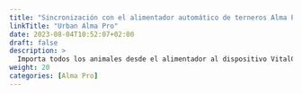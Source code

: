 ```yaml
---
title: "Sincronización con el alimentador automático de terneros Alma Pro"
linkTitle: "Urban Alma Pro"
date: 2023-08-04T10:52:07+02:00
draft: false
description: >
  Importa todos los animales desde el alimentador al dispositivo VitalControl y transfiere las temperaturas registradas, pesos y evaluaciones de los animales al alimentador.
weight: 20
categories: [Alma Pro]
---
```

